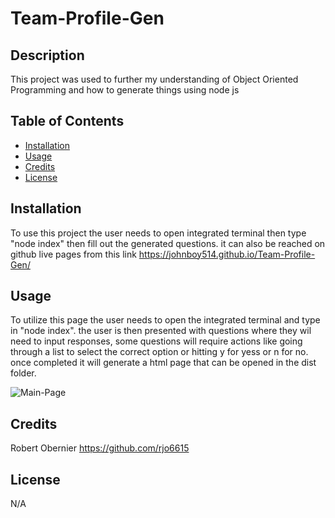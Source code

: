 # Team-Profile-Gen

## Description

This project was used to further my understanding of Object Oriented Programming and how to generate things using node js

## Table of Contents

 - [Installation](#installation)
 - [Usage](#usage)
 - [Credits](#credits)
 - [License](#license)

## Installation

To use this project the user needs to open integrated terminal then type "node index" then fill out the generated questions. it can also be reached on github live pages from this link https://johnboy514.github.io/Team-Profile-Gen/

## Usage

To utilize this page the user needs to open the integrated terminal and type in "node index". the user is then presented with questions where they wil need to input responses, some questions will require actions like going through a list to select the correct option or hitting y for yess or n for no. once completed it will generate a html page that can be opened in the dist folder.

![Main-Page](assets/images/Weather%20Dashboard.gif)

## Credits

Robert Obernier
https://github.com/rjo6615

## License

N/A